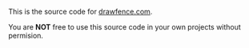 This is the source code for [drawfence.com](http://www.drawfence.com).

You are **NOT** free to use this source code in your own projects without permision.
